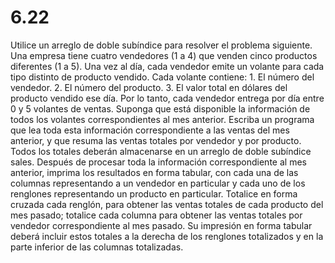 # 6.22

Utilice un arreglo de doble subíndice para resolver el problema siguiente. Una empresa tiene cuatro vendedores (1 a 4) que venden cinco productos diferentes (1 a 5). Una vez al día, cada vendedor emite un volante para cada tipo distinto de producto vendido. Cada volante contiene:
		1. El número del vendedor.
		2. El número del producto.
		3. El valor total en dólares del producto vendido ese día. Por lo tanto, cada vendedor entrega por día entre 0 y 5 volantes de ventas. Suponga que está disponible la información de todos los volantes correspondientes al mes anterior. Escriba un programa que lea toda esta información correspondiente a las ventas del mes anterior, y que resuma las ventas totales por vendedor y por producto. Todos los totales deberán almacenarse en un arreglo de doble subíndice sales. Después de procesar toda la información correspondiente al mes anterior, imprima los resultados en forma tabular, con cada una de las columnas representando a un vendedor en particular y cada uno de los renglones representando un producto en  particular. Totalice en forma cruzada cada renglón, para obtener las ventas totales de cada producto del mes pasado; totalice cada columna para obtener las ventas totales por vendedor correspondiente al mes pasado. Su impresión en forma tabular deberá incluir estos totales a la derecha de los renglones totalizados y en la parte inferior de las columnas totalizadas.

